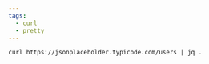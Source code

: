 ```yaml
---
tags:
  - curl
  - pretty
---
```

```shell
curl https://jsonplaceholder.typicode.com/users | jq .
```